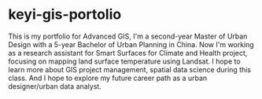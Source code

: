 # keyi-gis-portolio
This is my portfolio for Advanced GIS, I'm a second-year Master of Urban Design with a 5-year Bachelor of Urban Planning in China. Now I'm working as a research assistant for Smart Surfaces for Climate and Health project, focusing on mapping land surface temperature using Landsat.
I hope to learn more about GIS project management, spatial data science during this class. And I hope to explore my future career path as a urban designer/urban data analyst. 
